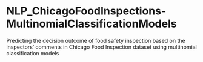 # NLP_ChicagoFoodInspections-MultinomialClassificationModels
Predicting the decision outcome of food safety inspection based on the inspectors’ comments in Chicago Food Inspection dataset using multinomial classification models
